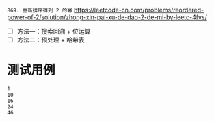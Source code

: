 
`869. 重新排序得到 2 的幂` https://leetcode-cn.com/problems/reordered-power-of-2/solution/zhong-xin-pai-xu-de-dao-2-de-mi-by-leetc-4fvs/
- [ ] 方法一：搜索回溯 + 位运算
- [ ] 方法二：预处理 + 哈希表

# 测试用例

```
1
10
16
24
46
```
